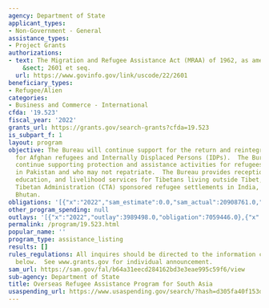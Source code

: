 ```yaml
---
agency: Department of State
applicant_types:
- Non-Government - General
assistance_types:
- Project Grants
authorizations:
- text: The Migration and Refugee Assistance Act (MRAA) of 1962, as amended. 22 U.S.C.
    &sect; 2601 et seq.
  url: https://www.govinfo.gov/link/uscode/22/2601
beneficiary_types:
- Refugee/Alien
categories:
- Business and Commerce - International
cfda: '19.523'
fiscal_year: '2022'
grants_url: https://grants.gov/search-grants?cfda=19.523
is_subpart_f: 1
layout: program
objective: The Bureau will continue support for the return and reintegration programs
  for Afghan refugees and Internally Displaced Persons (IDPs).  The Bureau will also
  continue supporting protection and assistance activities for refugees who remain
  in Pakistan and who may not repatriate.  The Bureau provides reception, health care,
  education, and livelihood services for Tibetans living outside Tibet, most in Central
  Tibetan Administration (CTA) sponsored refugee settlements in India, Nepal, and
  Bhutan.
obligations: '[{"x":"2022","sam_estimate":0.0,"sam_actual":20908761.0,"usa_spending_actual":4999942.0},{"x":"2023","sam_estimate":0.0,"sam_actual":0.0,"usa_spending_actual":1624974.16},{"x":"2024","sam_estimate":0.0,"sam_actual":0.0,"usa_spending_actual":13802216.47}]'
other_program_spending: null
outlays: '[{"x":"2022","outlay":3989498.0,"obligation":7059446.0},{"x":"2023","outlay":0.0,"obligation":24974.16},{"x":"2024","outlay":0.0,"obligation":15057952.75}]'
permalink: /program/19.523.html
popular_name: ''
program_type: assistance_listing
results: []
rules_regulations: All inquires should be directed to the information contacts listed
  below.  See www.grants.gov for individual announcement.
sam_url: https://sam.gov/fal/b64a31eecd284162bd3e3eae995c59f6/view
sub-agency: Department of State
title: Overseas Refugee Assistance Program for South Asia
usaspending_url: https://www.usaspending.gov/search/?hash=d305fa40f153ddfd5201c59cf2094144
---
```

